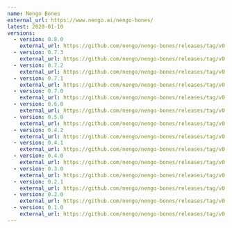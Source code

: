 ```yaml
---
name: Nengo Bones
external_url: https://www.nengo.ai/nengo-bones/
latest: 2020-01-10
versions:
  - version: 0.8.0
    external_url: https://github.com/nengo/nengo-bones/releases/tag/v0.8.0
  - version: 0.7.3
    external_url: https://github.com/nengo/nengo-bones/releases/tag/v0.7.3
  - version: 0.7.2
    external_url: https://github.com/nengo/nengo-bones/releases/tag/v0.7.2
  - version: 0.7.1
    external_url: https://github.com/nengo/nengo-bones/releases/tag/v0.7.1
  - version: 0.7.0
    external_url: https://github.com/nengo/nengo-bones/releases/tag/v0.7.0
  - version: 0.6.0
    external_url: https://github.com/nengo/nengo-bones/releases/tag/v0.6.0
  - version: 0.5.0
    external_url: https://github.com/nengo/nengo-bones/releases/tag/v0.5.0
  - version: 0.4.2
    external_url: https://github.com/nengo/nengo-bones/releases/tag/v0.4.2
  - version: 0.4.1
    external_url: https://github.com/nengo/nengo-bones/releases/tag/v0.4.1
  - version: 0.4.0
    external_url: https://github.com/nengo/nengo-bones/releases/tag/v0.4.0
  - version: 0.3.0
    external_url: https://github.com/nengo/nengo-bones/releases/tag/v0.3.0
  - version: 0.2.1
    external_url: https://github.com/nengo/nengo-bones/releases/tag/v0.2.1
  - version: 0.2.0
    external_url: https://github.com/nengo/nengo-bones/releases/tag/v0.2.0
  - version: 0.1.0
    external_url: https://github.com/nengo/nengo-bones/releases/tag/v0.1.0
---
```

